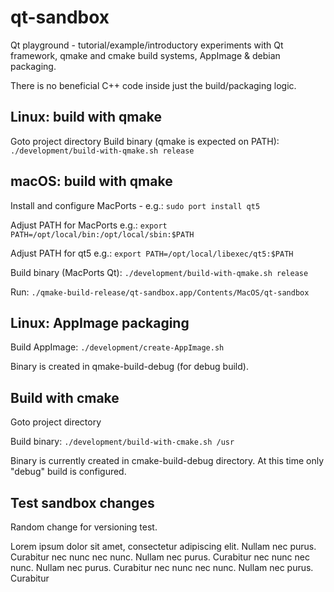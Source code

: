 # qt-sandbox
Qt playground - tutorial/example/introductory experiments with Qt framework,
qmake and cmake build systems, AppImage & debian packaging.

There is no beneficial C++ code inside just the build/packaging logic.

## Linux: build with qmake
Goto project directory
Build binary (qmake is expected on PATH): `./development/build-with-qmake.sh release`

## macOS: build with qmake
Install and configure MacPorts - e.g.: `sudo port install qt5`

Adjust PATH for MacPorts e.g.: `export PATH=/opt/local/bin:/opt/local/sbin:$PATH`

Adjust PATH for qt5 e.g.: `export PATH=/opt/local/libexec/qt5:$PATH`

Build binary (MacPorts Qt): `./development/build-with-qmake.sh release`

Run: `./qmake-build-release/qt-sandbox.app/Contents/MacOS/qt-sandbox`

## Linux: AppImage packaging
Build AppImage: `./development/create-AppImage.sh`

Binary is created in qmake-build-debug (for debug build).

## Build with cmake
Goto project directory

Build binary: `./development/build-with-cmake.sh /usr`

Binary is currently created in cmake-build-debug directory. At this time only
"debug" build is configured.


## Test sandbox changes
Random change for versioning test.

Lorem ipsum dolor sit amet, consectetur adipiscing elit. Nullam nec purus.
Curabitur nec nunc nec nunc. Nullam nec purus. Curabitur nec nunc nec nunc.
Nullam nec purus. Curabitur nec nunc nec nunc. Nullam nec purus. Curabitur

